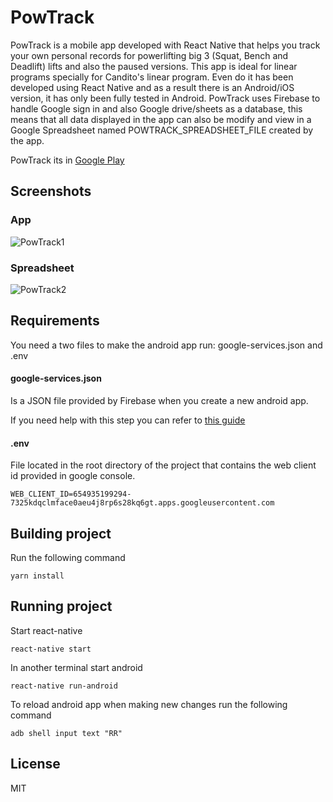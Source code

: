 # PowTrack

PowTrack is a mobile app developed with React Native that helps you track your own personal records for powerlifting big 3 (Squat, Bench and Deadlift) lifts and also the paused versions. This app is ideal for linear programs specially for Candito's linear program. Even do it has been developed using React Native and as a result there is an Android/iOS version, it has only been fully tested in Android. PowTrack uses Firebase to handle Google sign in and also Google drive/sheets as a database, this means that all data displayed in the app can also be modify and view in a Google Spreadsheet named POWTRACK_SPREADSHEET_FILE created by the app.

PowTrack its in [Google Play](https://play.google.com/store/apps/details?id=com.powtrack)

## Screenshots

### App

![PowTrack1](https://image.ibb.co/kh3oh8/powtrack1.png)

### Spreadsheet

![PowTrack2](https://image.ibb.co/hjoM28/powtrack2.png)

## Requirements

You need a two files to make the android app run: google-services.json and .env

#### google-services.json

Is a JSON file provided by Firebase when you create a new android app.


If you need help with this step you can refer to [this guide](https://github.com/react-native-community/react-native-google-signin/blob/master/get-config-file.md)

#### .env

File located in the root directory of the project that contains the web client id provided in google console. 

```
WEB_CLIENT_ID=654935199294-7325kdqclmface0aeu4j8rp6s28kq6gt.apps.googleusercontent.com
```

## Building project

Run the following command

```
yarn install
```

## Running project

Start react-native

```
react-native start
```

In another terminal start android

```
react-native run-android
```

To reload android app when making new changes run the following command

```
adb shell input text "RR"
```

## License

MIT
